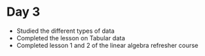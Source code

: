 # Day 3

* Studied the different types of data
* Completed the lesson on Tabular data
* Completed lesson 1 and 2 of the linear algebra refresher course
